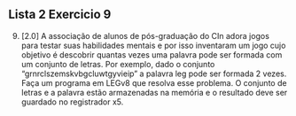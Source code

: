 ## Lista 2 Exercicio 9

9. [2.0] A associação de alunos de pós-graduação do CIn adora jogos para testar suas
habilidades mentais e por isso inventaram um jogo cujo objetivo é descobrir quantas
vezes uma palavra pode ser formada com um conjunto de letras. Por exemplo, dado
o conjunto “grnrclszemskvbgcluwtgyvieip” a palavra leg pode ser formada 2 vezes.
Faça um programa em LEGv8 que resolva esse problema. O conjunto de letras e a
palavra estão armazenadas na memória e o resultado deve ser guardado no
registrador x5.